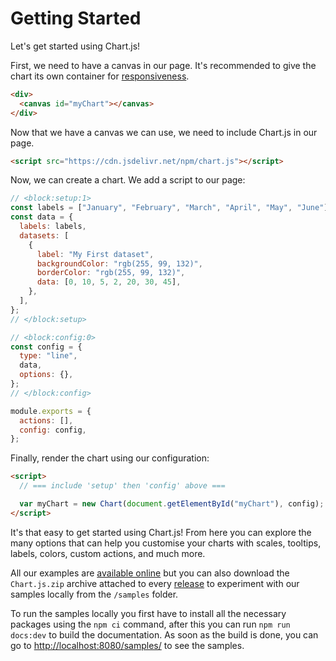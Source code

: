 # Getting Started

Let's get started using Chart.js!

First, we need to have a canvas in our page. It's recommended to give the chart its own container for [responsiveness](../configuration/responsive.md).

```html
<div>
  <canvas id="myChart"></canvas>
</div>
```

Now that we have a canvas we can use, we need to include Chart.js in our page.

```html
<script src="https://cdn.jsdelivr.net/npm/chart.js"></script>
```

Now, we can create a chart. We add a script to our page:

```js chart-editor
// <block:setup:1>
const labels = ["January", "February", "March", "April", "May", "June"];
const data = {
  labels: labels,
  datasets: [
    {
      label: "My First dataset",
      backgroundColor: "rgb(255, 99, 132)",
      borderColor: "rgb(255, 99, 132)",
      data: [0, 10, 5, 2, 20, 30, 45],
    },
  ],
};
// </block:setup>

// <block:config:0>
const config = {
  type: "line",
  data,
  options: {},
};
// </block:config>

module.exports = {
  actions: [],
  config: config,
};
```

Finally, render the chart using our configuration:

```html
<script>
  // === include 'setup' then 'config' above ===

  var myChart = new Chart(document.getElementById("myChart"), config);
</script>
```

It's that easy to get started using Chart.js! From here you can explore the many options that can help you customise your charts with scales, tooltips, labels, colors, custom actions, and much more.

All our examples are [available online](/samples/) but you can also download the `Chart.js.zip` archive attached to every [release](https://github.com/chartjs/Chart.js/releases) to experiment with our samples locally from the `/samples` folder.

To run the samples locally you first have to install all the necessary packages using the `npm ci` command, after this you can run `npm run docs:dev` to build the documentation. As soon as the build is done, you can go to [http://localhost:8080/samples/](http://localhost:8080/samples/) to see the samples.
